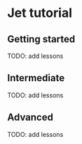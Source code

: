 # Jet tutorial

## Getting started

TODO: add lessons

## Intermediate

TODO: add lessons

## Advanced

TODO: add lessons